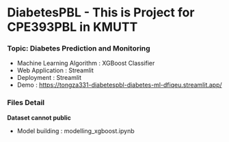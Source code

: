 # DiabetesPBL - This is Project for CPE393PBL in KMUTT
### Topic: Diabetes Prediction and Monitoring

- Machine Learning Algorithm : XGBoost Classifier
- Web Application : Streamlit
- Deployment : Streamlit
- Demo : https://tongza331-diabetespbl-diabetes-ml-dfiqeu.streamlit.app/

### Files Detail
**Dataset cannot public**
- Model building : modelling_xgboost.ipynb
